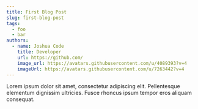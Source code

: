 ```yaml
---
title: First Blog Post
slug: first-blog-post
tags:
  - foo
  - bar
authors:
  - name: Joshua Code
    title: Developer
    url: https://github.com/
    image_url: https://avatars.githubusercontent.com/u/4089393?v=4
    imageUrl: https://avatars.githubusercontent.com/u/7263442?v=4
---
```

Lorem ipsum dolor sit amet, consectetur adipiscing elit. Pellentesque elementum dignissim ultricies. Fusce rhoncus ipsum tempor eros aliquam consequat.